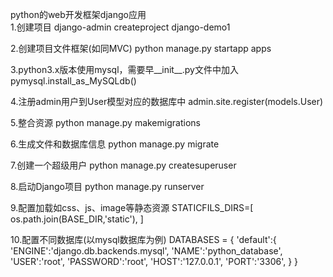 python的web开发框架django应用<br>
1.创建项目
django-admin createproject django-demo1

2.创建项目文件框架(如同MVC)
python manage.py startapp apps

3.python3.x版本使用mysql，需要早__init__.py文件中加入
pymysql.install_as_MySQLdb()

4.注册admin用户到User模型对应的数据库中
admin.site.register(models.User)

5.整合资源
python manage.py makemigrations

6.生成文件和数据库信息
python manage.py migrate

7.创建一个超级用户
python manage.py createsuperuser

8.启动Django项目
python manage.py runserver

9.配置加载如css、js、image等静态资源
STATICFILS_DIRS=[
    os.path.join(BASE_DIR,'static'),
]

10.配置不同数据库(以mysql数据库为例)
DATABASES = {
    'default':{
        'ENGINE':'django.db.backends.mysql',
        'NAME':'python_database',
        'USER':'root',
        'PASSWORD':'root',
        'HOST':'127.0.0.1',
        'PORT':'3306',
    }
}
